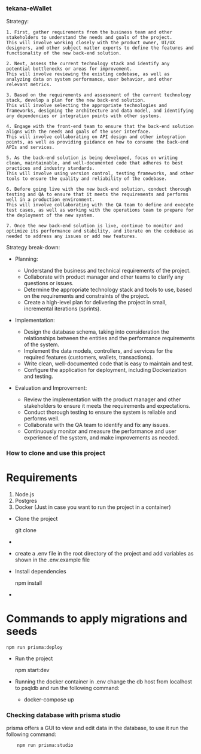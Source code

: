 ### tekana-eWallet

Strategy:
    
    1. First, gather requirements from the business team and other stakeholders to understand the needs and goals of the project.
    This will involve working closely with the product owner, UI/UX designers, and other subject matter experts to define the features and functionality of the new back-end solution.

    2. Next, assess the current technology stack and identify any potential bottlenecks or areas for improvement.
    This will involve reviewing the existing codebase, as well as analyzing data on system performance, user behavior, and other relevant metrics.

    3. Based on the requirements and assessment of the current technology stack, develop a plan for the new back-end solution.
    This will involve selecting the appropriate technologies and frameworks, designing the architecture and data model, and identifying any dependencies or integration points with other systems.

    4. Engage with the front-end team to ensure that the back-end solution aligns with the needs and goals of the user interface. 
    This will involve collaborating on API design and other integration points, as well as providing guidance on how to consume the back-end APIs and services.

    5. As the back-end solution is being developed, focus on writing clean, maintainable, and well-documented code that adheres to best practices and industry standards.
    This will involve using version control, testing frameworks, and other tools to ensure the quality and reliability of the codebase.

    6. Before going live with the new back-end solution, conduct thorough testing and QA to ensure that it meets the requirements and performs well in a production environment. 
    This will involve collaborating with the QA team to define and execute test cases, as well as working with the operations team to prepare for the deployment of the new system.

    7. Once the new back-end solution is live, continue to monitor and optimize its performance and stability, and iterate on the codebase as needed to address any issues or add new features.

Strategy break-down:

- Planning:

    * Understand the business and technical requirements of the project.
    * Collaborate with product manager and other teams to clarify any questions or issues.
    * Determine the appropriate technology stack and tools to use, based on the requirements and constraints of the project.
    * Create a high-level plan for delivering the project in small, incremental iterations (sprints).

- Implementation:

    * Design the database schema, taking into consideration the relationships between the entities and the performance requirements of the system.
    * Implement the data models, controllers, and services for the required features (customers, wallets, transactions).
    * Write clean, well-documented code that is easy to maintain and test.
    * Configure the application for deployment, including Dockerization and testing.
  
- Evaluation and Improvement:

    * Review the implementation with the product manager and other stakeholders to ensure it meets the requirements and expectations.
    * Conduct thorough testing to ensure the system is reliable and performs well.
    * Collaborate with the QA team to identify and fix any issues.
    * Continuously monitor and measure the performance and user experience of the system, and make improvements as needed.

### How to clone and use this project
# Requirements
 1. Node.js
 2. Postgres
 3. Docker (Just in case you want to run the project in a container)

- Clone the project

    git clone
- 
- create a .env file in the root directory of the project and add variables as shown in the .env.example file

- Install dependencies

    npm install
- 
# Commands to apply migrations and seeds

    npm run prisma:deploy

- Run the project

    npm start:dev

- Running the docker container
    in .env change the db host from localhost to psqldb and run the following command:
    * docker-compose up

### Checking database with prisma studio

  prisma offers a GUI to view and edit data in the database,
    to use it run the following command:
    
        npm run prisma:studio


    



